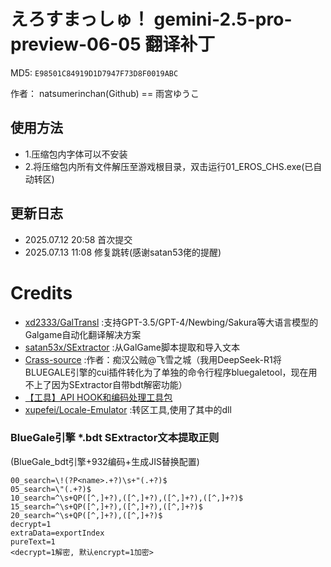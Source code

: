 # えろすまっしゅ！ gemini-2.5-pro-preview-06-05 翻译补丁

MD5: `E98501C84919D1D7947F73D8F0019ABC`

作者： natsumerinchan(Github) == 雨宮ゆうこ

## 使用方法
- 1.压缩包内字体可以不安装
- 2.将压缩包内所有文件解压至游戏根目录，双击运行01_EROS_CHS.exe(已自动转区)

## 更新日志
- 2025.07.12 20:58 首次提交
- 2025.07.13 11:08 修复跳转(感谢satan53佬的提醒)

# Credits

- [xd2333/GalTransl](https://github.com/xd2333/GalTransl.git) :支持GPT-3.5/GPT-4/Newbing/Sakura等大语言模型的Galgame自动化翻译解决方案
- [satan53x/SExtractor](https://github.com/satan53x/SExtractor.git) :从GalGame脚本提取和导入文本
- [Crass-source](https://github.com/shangjiaxuan/Crass-source.git) :作者：痴汉公贼@飞雪之城（我用DeepSeek-R1将BLUEGALE引擎的cui插件转化为了单独的命令行程序bluegaletool，现在用不上了因为SExtractor自带bdt解密功能）
- [【工具】API HOOK和编码处理工具包](https://www.ai2.moe/topic/29225-【工具】api-hook和编码处理工具包)
- [xupefei/Locale-Emulator](https://github.com/xupefei/Locale-Emulator.git) :转区工具,使用了其中的dll

### BlueGale引擎 *.bdt SExtractor文本提取正则
(BlueGale_bdt引擎+932编码+生成JIS替换配置)
```
00_search=\!(?P<name>.+?)\s+"(.+?)$
05_search=\"(.+?)$
10_search=^\s+QP([^,]+?),([^,]+?),([^,]+?),([^,]+?)$
15_search=^\s+QP([^,]+?),([^,]+?),([^,]+?)$
20_search=^\s+QP([^,]+?),([^,]+?)$
decrypt=1
extraData=exportIndex
pureText=1
<decrypt=1解密, 默认encrypt=1加密>
```
